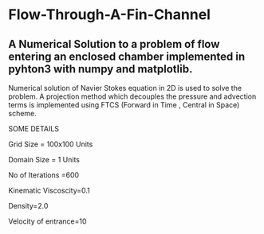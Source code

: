 # Flow-Through-A-Fin-Channel
## A Numerical Solution to a problem of flow entering an enclosed chamber implemented in pyhton3 with numpy and matplotlib.
Numerical solution of Navier Stokes equation in 2D is used to solve the problem. A projection method which decouples the pressure and advection terms is implemented using FTCS (Forward in Time , Central in Space) scheme. 

SOME DETAILS

Grid Size = 100x100 Units

Domain Size = 1 Units 

No of Iterations =600

Kinematic Viscoscity=0.1

Density=2.0

Velocity of entrance=10 
